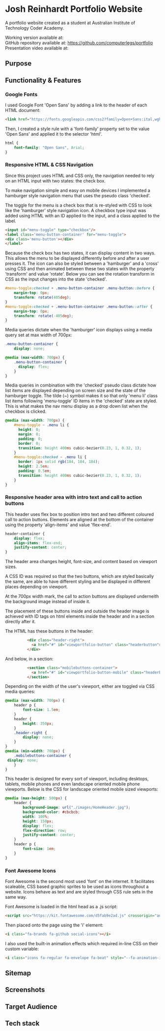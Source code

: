 # Josh Reinhardt Portfolio Website
A portfolio website created as a student at Australian Institute of Technology Coder Academy.

Working version available at:   
GitHub repository available at: https://github.com/computerlegs/portfolio  
Presentation video available at:   

## Purpose  

## Functionality & Features

### Google Fonts

I used Google Font 'Open Sans' by adding a link to the header of each HTML document:

```html
<link href="https://fonts.googleapis.com/css2?family=Open+Sans:ital,wght@0,300;0,400;0,500;0,600;0,700;0,800;1,300;1,400;1,500;1,600;1,700;1,800&display=swap" rel="stylesheet"> 
```

Then, I created a style rule with a 'font-family' property set to the value 'Open Sans' and applied it to the selector 'html'.

```css
html {
    font-family: "Open Sans", Arial;
}
```

### Responsive HTML & CSS Navigation
Since this project uses HTML and CSS only, the navigation needed to rely on an HTML input with two states: the check box.

To make navigation simple and easy on mobile devices I implemented a hamburger style navigation menu that uses the pseudo class 'checked'. 

The toggle for the menu is a check box that is re-styled with CSS to look like the 'hamburger' style navigation icon. A checkbox type input was added using HTML with an ID applied to the input, and a class applied to the label.

 ```html
<input id="menu-toggle" type="checkbox"/>
<label class='menu-button-container' for="menu-toggle">
<div class='menu-button'></div>
</label>
 ```
 
Because the check box has two states, it can display content in two ways. This allows the menu to be displayed differently before and after a user presses it. The icon can also be styled between a 'hamburger' and a 'cross' using CSS and then animated between these two states with the property 'transform' and value 'rotate'. Below you can see the rotation transform in CSS as the input changes into the state 'checked'.

```css
#menu-toggle:checked + .menu-button-container .menu-button::before {
    margin-top: 0px;
    transform: rotate(405deg);
}
#menu-toggle:checked + .menu-button-container .menu-button::after {
    margin-top: 0px;
    transform: rotate(-405deg);
}
```

Media queries dictate when the 'hamburger' icon displays using a media query set at max width of 700px:

```css
.menu-button-container {
    display: none;
```

```css
@media (max-width: 700px) {
    .menu-button-container {
      display: flex;
    }
}
```

Media queries in combination with the 'checked' pseudo class dictate how list items are displayed depending on screen size and the state of the hamburger toggle. The tilde (~) symbol makes it so that only 'menu li' class list items following 'menu-toggle' ID items in the 'checked' state are styled. This is what makes the nav menu display as a drop down list when the checkbox is clicked.

```css
@media (max-width: 700px) {
    #menu-toggle ~ .menu li {
      height: 0;
      margin: 0;
      padding: 0;
      border: 0;
      transition: height 400ms cubic-bezier(0.23, 1, 0.32, 1);
    }
    #menu-toggle:checked ~ .menu li {
      border: 1px solid rgb(184, 184, 184);
      height: 2.5em;
      padding: 0.5em;
      transition: height 400ms cubic-bezier(0.23, 1, 0.32, 1);
    }
}
```

### Responsive header area with intro text and call to action buttons

This header uses flex box to position intro text and two different coloured call to action buttons. Elements are aligned at the bottom of the container using the property 'align-items' and value 'flex-end'.

```css
header-container {
    display: flex;
    align-items: flex-end;
    justify-content: center;
}
```
The header area changes height, font-size, and content based on viewport sizes. 

A CSS ID was required so that the two buttons, which are styled basically the same, are able to have different styling and be displayed in different places depending on viewport.

At the 700px width mark, the call to action buttons are displayed underneith the background image instead of inside it.

The placement of these buttons inside and outside the header image is achieved with ID tags on html elements inside the header and in a section directly after it. 

The HTML has these buttons in the header:

```html
          <div class="header-right">
            <a href="#" id="viewportfolio-button" class="headerbutton">View Portfolio</a><a href="#" id="contactme-button" class="headerbutton">Contact Me</a>
          </div>
```

And below, in a section:

```html
          <section class="mobilebuttons-container">
            <a href="#" id="viewportfolio-button-mobile" class="headerbutton">View Portfolio</a><a href="#" id="contactme-button-mobile" class="headerbutton">Contact Me</a>
          </section>
```

Depending on the width of the user's viewport, either are toggled via CSS media queries:

```css
@media (max-width: 700px) {
    header p {
        font-size: 1.5em;
    }
    header {
        height: 350px;
    }
    .header-right {
        display: none;
    }
}
@media (min-width: 700px) {
    .mobilebuttons-container {
 display: none;
    }
}
```

This header is designed for every sort of viewport, including desktops, tablets, mobile phones and even landscape oriented mobile phone viewports. Below is the CSS for landscape oriented mobile sized viewports:

```css
@media (max-height: 500px) {
    header {
        background-image: url("./images/HomeHeader.jpg");
        background-color: #cbcbcb;
        width: 100%;
        height: 150px;
        display: flex;
        flex-direction: row;
        justify-content: center;
    }
    header p {
        font-size: 1em;
    }
}
```
### Font Awesome Icons
Font Awesome is the second most used 'font' on the internet. It facilitates scaleable, CSS based graphic sprites to be used as icons throughout a website. Icons behave as text and are styled through CSS rule sets in the same way.

Font Awesome is loaded in the html head as a .js script:

```html
<script src="https://kit.fontawesome.com/d5fab9e2ad.js" crossorigin="anonymous"></script>
```

Then placed onto the page using the 'i' element:

```html
<i class="fa-brands fa-github social-icons"></i>
```

I also used the built-in animation effects which required in-line CSS on their custom variable:

```html
<i class="icons fa-regular fa-envelope fa-beat" style="--fa-animation-iteration-count: 1;"></i>
```

## Sitemap

## Screenshots

## Target Audience

## Tech stack